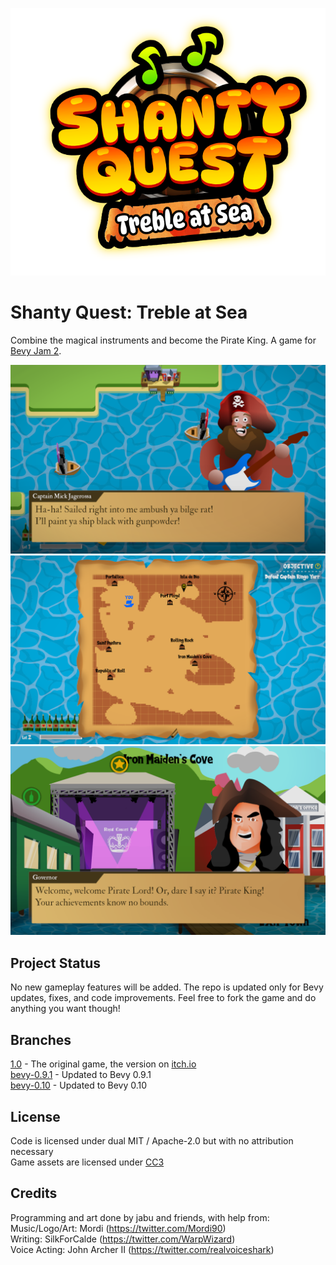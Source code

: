 ![Shanty Quest](https://github.com/jabuwu/shanty-quest/blob/main/assets/sprites/logo.png)

# Shanty Quest: Treble at Sea
Combine the magical instruments and become the Pirate King. A game for [Bevy Jam 2](https://itch.io/jam/bevy-jam-2).

![Screenshot 1](https://raw.githubusercontent.com/jabuwu/shanty-quest/main/screenshots/shantyquest_5.png)
![Screenshot 2](https://raw.githubusercontent.com/jabuwu/shanty-quest/main/screenshots/shantyquest_2.png)
![Screenshot 3](https://raw.githubusercontent.com/jabuwu/shanty-quest/main/screenshots/shantyquest_11.png)

## Project Status

No new gameplay features will be added. The repo is updated only for Bevy updates, fixes, and code improvements. Feel free to fork the game and do anything you want though!

## Branches

[1.0](https://github.com/jabuwu/shanty-quest/tree/1.0) - The original game, the version on [itch.io](https://jabuwu.itch.io/shanty-quest)  
[bevy-0.9.1](https://github.com/jabuwu/shanty-quest/tree/bevy-0.9.1) - Updated to Bevy 0.9.1  
[bevy-0.10](https://github.com/jabuwu/shanty-quest/tree/bevy-0.10) - Updated to Bevy 0.10  

## License
Code is licensed under dual MIT / Apache-2.0 but with no attribution necessary  
Game assets are licensed under [CC3](https://creativecommons.org/licenses/by/3.0/us/)

## Credits

Programming and art done by jabu and friends, with help from:  
Music/Logo/Art: Mordi (https://twitter.com/Mordi90)  
Writing: SilkForCalde (https://twitter.com/WarpWizard)  
Voice Acting: John Archer II (https://twitter.com/realvoiceshark)  
